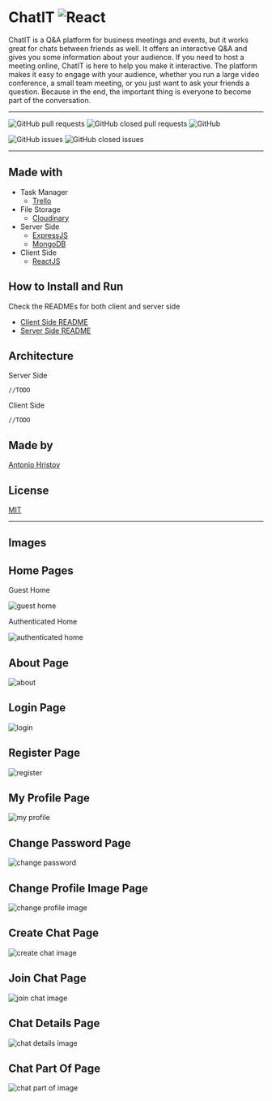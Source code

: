 # ChatIT ![React](https://img.shields.io/badge/React-16.13.1-blue?style=for-the-badge&logo=react&logoColor=oceanBlue)

ChatIT is a Q&A platform for business meetings and events, but it works great for chats
between friends as well. It offers an interactive Q&A and gives you some information about
your audience. If you need to host a meeting online, ChatIT is here to help you make it
interactive. The platform makes it easy to engage with your audience, whether you run a
large video conference, a small team meeting, or you just want to ask your friends a
question. Because in the end, the important thing is everyone to become part of the conversation.

---

![GitHub pull requests](https://img.shields.io/github/issues-pr/tonyhristov/ChatIT?logo=github&logoColor=brightgreen&style=for-the-badge)
![GitHub closed pull requests](https://img.shields.io/github/issues-pr-closed/tonyhristov/ChatIT?color=brightgreen&logo=github&logoColor=brightgreen&style=for-the-badge)
![GitHub](https://img.shields.io/github/license/tonyhristov/ChatIT?color=blue&logo=github&logoColor=blue&style=for-the-badge)

![GitHub issues](https://img.shields.io/github/issues/tonyhristov/ChatIT?color=yellow&logo=github&logoColor=yellow&style=for-the-badge)
![GitHub closed issues](https://img.shields.io/github/issues-closed/tonyhristov/ChatIT?color=green&logo=github&logoColor=green&style=for-the-badge)

---

## Made with

- Task Manager
  - [Trello](https://trello.com/home)
- File Storage
  - [Cloudinary](https://cloudinary.com/)
- Server Side
  - [ExpressJS](https://expressjs.com/)
  - [MongoDB](https://www.mongodb.com/)
- Client Side
  - [ReactJS](https://reactjs.org/)

## How to Install and Run

Check the READMEs for both client and server side

- [Client Side README](https://github.com/tonyhristov/ChatIT/blob/master/client-side/README.md)
- [Server Side README](https://github.com/tonyhristov/ChatIT/blob/master/server-side/README.md)

## Architecture

Server Side

```
//TODO
```

Client Side

```
//TODO
```

## Made by

[Antonio Hristov](https://github.com/tonyhristov)

## License

[MIT](https://choosealicense.com/licenses/mit/)

---

## Images

## Home Pages

Guest Home

![guest home](https://github.com/tonyhristov/ChatIT/blob/master/images/guest-home-page.png)

Authenticated Home

![authenticated home](https://github.com/tonyhristov/ChatIT/blob/master/images/home-loggedIn-user-page.jpg)

## About Page

![about](https://github.com/tonyhristov/ChatIT/blob/master/images/about-page.png)

## Login Page

![login](https://github.com/tonyhristov/ChatIT/blob/master/images/login-page.png)

## Register Page

![register](https://github.com/tonyhristov/ChatIT/blob/master/images/register-page.png)

## My Profile Page

![my profile](https://github.com/tonyhristov/ChatIT/blob/master/images/my-profile-page.png)

## Change Password Page

![change password](https://github.com/tonyhristov/ChatIT/blob/master/images/change-password-page.png)

## Change Profile Image Page

![change profile image](https://github.com/tonyhristov/ChatIT/blob/master/images/change-profile-image-page.png)

## Create Chat Page

![create chat image](https://github.com/tonyhristov/ChatIT/blob/master/images/create-chat-page.png)

## Join Chat Page

![join chat image](https://github.com/tonyhristov/ChatIT/blob/master/images/join-chat-page.png)

## Chat Details Page

![chat details image](https://github.com/tonyhristov/ChatIT/blob/master/images/chat-details-page.png)

## Chat Part Of Page

![chat part of image](https://github.com/tonyhristov/ChatIT/blob/master/images/chats-part-of-page.png)